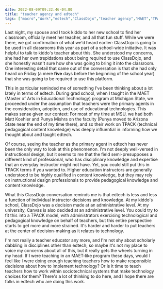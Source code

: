 ```yaml
---
date: 2022-08-09T09:32:46-04:00
title: "teacher agency and edtech"
tags: ["macro","Work","edtech","ClassDojo","teacher agency","MAET","TPACK","Matt Koehler","Punya Mishra","teacher education"]
---
```

Last night, my spouse and I took kiddo to her new school to find her classroom, officially meet her teacher, and all that fun stuff. While we were there, we got confirmation of what we'd heard earlier: ClassDojo is going to be used in all classrooms this year as part of a school-wide initiative. It was helpful to talk to kiddo's teacher about this. She understood my concerns, she had her own trepidations about being required to use ClassDojo, and she honestly wasn't sure how she was going to bring it into the classroom. One interesting detail that came out of the conversation is that she had only heard on Friday (a mere **five** days before the beginning of the school year) that she was going to be required to use this platform.

This in particular reminded me of something I've been thinking about a lot lately in terms of edtech. During grad school, when I taught in the MAET (Master of Arts in Educational Technology) program at Michigan State, we proceeded under the assumption that teachers were the primary agents in the consideration, adoption, and use of educational technologies. This makes sense given our context: For most of my time at MSU, we had both Matt Koehler and Punya Mishra on the faculty (Punya moved to Arizona State near the end of my time there), and so their work on TPACK (technical pedagogical content knowledge) was deeply influential in informing how we thought about and taught edtech.

Of course, seeing the teacher as the primary agent in edtech has never been the only way to look at this phenomenon. I'm not deeply well-versed in instructional design, but it seems to me that the field semi-presupposes a different kind of professional, who has disciplinary knowledge and expertise that an everyday instructor might not have. Yet, you could still put this in TPACK terms if you wanted to. Higher education instructors are generally understood to be highly qualified in content knowledge, but they may rely on instructional design professionals to provide pedagogical knowledge and content knowledge. 

What this ClassDojo conversation reminds me is that edtech is less and less a function of individual instructor decisions and knowledge. At my kiddo's school, ClassDojo was a decision made at an administrative level. At my university, Canvas is also decided at an administrative level. You could try to fit this into a TPACK model, with administrators exercising technological and pedagogical knowledge on behalf of teachers, but this entire perspective starts to get more and more strained. It's harder and harder to put teachers at the center of decision-making as it relates to technology. 

I'm not really a teacher educator any more, and I'm not shy about scholarly dabbling in disciplines other than edtech, so maybe it's not my place to voice my concerns about all of this, but it really gets the wheels turning in my head. If I were teaching in an MAET-like program these days, would I feel like I were doing enough teaching teachers how to make responsible decisions about how to implement technology? Or is it time to teach teachers how to work within sociotechnical systems that make technology choices for them? There's a lot of thinking to do here, and I hope there are folks in edtech who are doing this work.